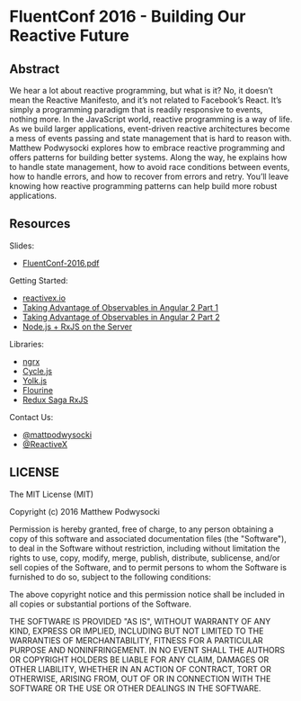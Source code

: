 # FluentConf 2016 - Building Our Reactive Future

## Abstract

We hear a lot about reactive programming, but what is it? No, it doesn’t mean the Reactive Manifesto, and it’s not related to Facebook’s React. It’s simply a programming paradigm that is readily responsive to events, nothing more. In the JavaScript world, reactive programming is a way of life. As we build larger applications, event-driven reactive architectures become a mess of events passing and state management that is hard to reason with. Matthew Podwysocki explores how to embrace reactive programming and offers patterns for building better systems. Along the way, he explains how to handle state management, how to avoid race conditions between events, how to handle errors, and how to recover from errors and retry. You’ll leave knowing how reactive programming patterns can help build more robust applications.

## Resources

Slides:
- [FluentConf-2016.pdf](fluentconf-2016.pdf)

Getting Started:
- [reactivex.io](http://reactivex.io)
- [Taking Advantage of Observables in Angular 2 Part 1](http://blog.thoughtram.io/angular/2016/01/06/taking-advantage-of-observables-in-angular2.html)
- [Taking Advantage of Observables in Angular 2 Part 2](http://blog.thoughtram.io/angular/2016/01/07/taking-advantage-of-observables-in-angular2-pt2.html)
- [Node.js + RxJS on the Server](https://glebbahmutov.com/blog/node-server-with-rx-and-cycle/)

Libraries:
- [ngrx](https://github.com/ngrx)
- [Cycle.js](http://cycle.js.org/)
- [Yolk.js](https://github.com/garbles/yolk)
- [Flourine](https://github.com/philpl/fluorine)
- [Redux Saga RxJS](https://github.com/salsita/redux-saga-rxjs)

Contact Us:
- [@mattpodwysocki](https://twitter.com/mattpodwysocki)
- [@ReactiveX](https://twitter.com/reactivex)

## LICENSE

The MIT License (MIT)

Copyright (c) 2016 Matthew Podwysocki

Permission is hereby granted, free of charge, to any person obtaining a copy
of this software and associated documentation files (the "Software"), to deal
in the Software without restriction, including without limitation the rights
to use, copy, modify, merge, publish, distribute, sublicense, and/or sell
copies of the Software, and to permit persons to whom the Software is
furnished to do so, subject to the following conditions:

The above copyright notice and this permission notice shall be included in all
copies or substantial portions of the Software.

THE SOFTWARE IS PROVIDED "AS IS", WITHOUT WARRANTY OF ANY KIND, EXPRESS OR
IMPLIED, INCLUDING BUT NOT LIMITED TO THE WARRANTIES OF MERCHANTABILITY,
FITNESS FOR A PARTICULAR PURPOSE AND NONINFRINGEMENT. IN NO EVENT SHALL THE
AUTHORS OR COPYRIGHT HOLDERS BE LIABLE FOR ANY CLAIM, DAMAGES OR OTHER
LIABILITY, WHETHER IN AN ACTION OF CONTRACT, TORT OR OTHERWISE, ARISING FROM,
OUT OF OR IN CONNECTION WITH THE SOFTWARE OR THE USE OR OTHER DEALINGS IN THE
SOFTWARE.
